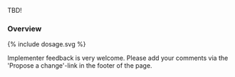 TBD!

### Overview

<div>{% include dosage.svg %}</div>


<div class="dragon">
    <p>Implementer feedback is very welcome. Please add your comments via the 'Propose a change'-link in the footer of the page.</p>
</div>
<p>&nbsp;</p>